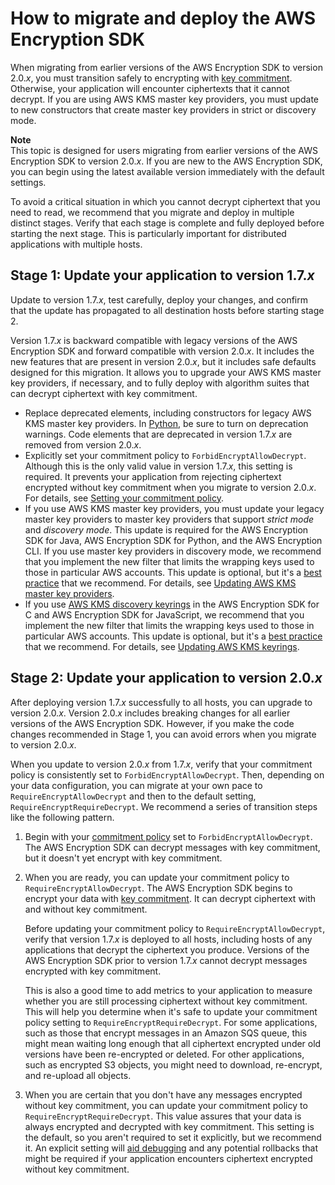 # How to migrate and deploy the AWS Encryption SDK<a name="migration-guide"></a>

When migrating from earlier versions of the AWS Encryption SDK to version 2\.0\.*x*, you must transition safely to encrypting with [key commitment](concepts.md#key-commitment)\. Otherwise, your application will encounter ciphertexts that it cannot decrypt\. If you are using AWS KMS master key providers, you must update to new constructors that create master key providers in strict or discovery mode\.

**Note**  
This topic is designed for users migrating from earlier versions of the AWS Encryption SDK to version 2\.0\.*x*\. If you are new to the AWS Encryption SDK, you can begin using the latest available version immediately with the default settings\.

To avoid a critical situation in which you cannot decrypt ciphertext that you need to read, we recommend that you migrate and deploy in multiple distinct stages\. Verify that each stage is complete and fully deployed before starting the next stage\. This is particularly important for distributed applications with multiple hosts\.

## Stage 1: Update your application to version 1\.7\.*x*<a name="migrate-stage1"></a>

Update to version 1\.7\.*x*, test carefully, deploy your changes, and confirm that the update has propagated to all destination hosts before starting stage 2\.

Version 1\.7\.*x* is backward compatible with legacy versions of the AWS Encryption SDK and forward compatible with version 2\.0\.*x*\. It includes the new features that are present in version 2\.0\.*x*, but it includes safe defaults designed for this migration\. It allows you to upgrade your AWS KMS master key providers, if necessary, and to fully deploy with algorithm suites that can decrypt ciphertext with key commitment\.
+ Replace deprecated elements, including constructors for legacy AWS KMS master key providers\. In [Python](https://docs.python.org/3/library/warnings.html), be sure to turn on deprecation warnings\. Code elements that are deprecated in version 1\.7\.*x* are removed from version 2\.0\.*x*\. 
+ Explicitly set your commitment policy to `ForbidEncryptAllowDecrypt`\. Although this is the only valid value in version 1\.7\.*x*, this setting is required\. It prevents your application from rejecting ciphertext encrypted without key commitment when you migrate to version 2\.0\.*x*\. For details, see [Setting your commitment policy](migrate-commitment-policy.md)\.
+ If you use AWS KMS master key providers, you must update your legacy master key providers to master key providers that support *strict mode* and *discovery mode*\. This update is required for the AWS Encryption SDK for Java, AWS Encryption SDK for Python, and the AWS Encryption CLI\. If you use master key providers in discovery mode, we recommend that you implement the new filter that limits the wrapping keys used to those in particular AWS accounts\. This update is optional, but it's a [best practice](best-practices.md) that we recommend\. For details, see [Updating AWS KMS master key providers](migrate-mkps-v2.md)\. 
+ If you use [AWS KMS discovery keyrings](choose-keyring.md#kms-keyring-discovery) in the AWS Encryption SDK for C and AWS Encryption SDK for JavaScript, we recommend that you implement the new filter that limits the wrapping keys used to those in particular AWS accounts\. This update is optional, but it's a [best practice](best-practices.md) that we recommend\. For details, see [Updating AWS KMS keyrings](migrate-keyrings-v2.md)\.

## Stage 2: Update your application to version 2\.0\.*x*<a name="migrate-stage2"></a>

After deploying version 1\.7\.*x* successfully to all hosts, you can upgrade to version 2\.0\.*x*\. Version 2\.0\.*x* includes breaking changes for all earlier versions of the AWS Encryption SDK\. However, if you make the code changes recommended in Stage 1, you can avoid errors when you migrate to version 2\.0\.*x*\.

When you update to version 2\.0\.*x* from 1\.7\.*x*, verify that your commitment policy is consistently set to `ForbidEncryptAllowDecrypt`\. Then, depending on your data configuration, you can migrate at your own pace to `RequireEncryptAllowDecrypt` and then to the default setting, `RequireEncryptRequireDecrypt`\. We recommend a series of transition steps like the following pattern\.

1. Begin with your [commitment policy](migrate-commitment-policy.md) set to `ForbidEncryptAllowDecrypt`\. The AWS Encryption SDK can decrypt messages with key commitment, but it doesn't yet encrypt with key commitment\.

1. When you are ready, you can update your commitment policy to `RequireEncryptAllowDecrypt`\. The AWS Encryption SDK begins to encrypt your data with [key commitment](concepts.md#key-commitment)\. It can decrypt ciphertext with and without key commitment\. 

   Before updating your commitment policy to `RequireEncryptAllowDecrypt`, verify that version 1\.7\.*x* is deployed to all hosts, including hosts of any applications that decrypt the ciphertext you produce\. Versions of the AWS Encryption SDK prior to version 1\.7\.*x* cannot decrypt messages encrypted with key commitment\.

   This is also a good time to add metrics to your application to measure whether you are still processing ciphertext without key commitment\. This will help you determine when it's safe to update your commitment policy setting to `RequireEncryptRequireDecrypt`\. For some applications, such as those that encrypt messages in an Amazon SQS queue, this might mean waiting long enough that all ciphertext encrypted under old versions have been re\-encrypted or deleted\. For other applications, such as encrypted S3 objects, you might need to download, re\-encrypt, and re\-upload all objects\.

1. When you are certain that you don't have any messages encrypted without key commitment, you can update your commitment policy to `RequireEncryptRequireDecrypt`\. This value assures that your data is always encrypted and decrypted with key commitment\. This setting is the default, so you aren't required to set it explicitly, but we recommend it\. An explicit setting will [aid debugging](troubleshooting-migration.md) and any potential rollbacks that might be required if your application encounters ciphertext encrypted without key commitment\. 